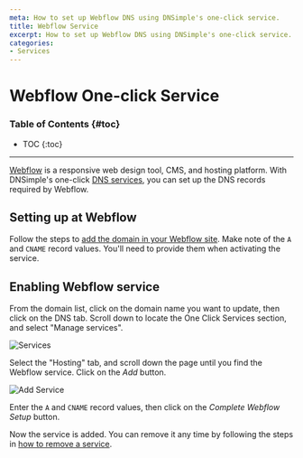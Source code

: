 ```yaml
---
meta: How to set up Webflow DNS using DNSimple's one-click service.
title: Webflow Service
excerpt: How to set up Webflow DNS using DNSimple's one-click service.
categories:
- Services
---
```


# Webflow One-click Service

### Table of Contents {#toc}

* TOC
{:toc}

---

[Webflow](http://www.webflow.com) is a responsive web design tool, CMS, and hosting platform. With DNSimple's one-click [DNS services](/categories/services/), you can set up the DNS records required by Webflow.


## Setting up at Webflow

Follow the steps to [add the domain in your Webflow site](https://university.webflow.com/lesson/connect-a-custom-domain). Make note of the `A` and `CNAME` record values. You'll need to provide them when activating the service.


## Enabling Webflow service

From the domain list, click on the domain name you want to update, then click on the DNS tab. Scroll down to locate the One Click Services section, and select "Manage services".

![Services](/files/services-dns-page-add.png)

Select the "Hosting" tab, and scroll down the page until you find the Webflow service. Click on the *Add* button.

![Add Service](/files/services-webflow.png)

Enter the `A` and `CNAME` record values, then click on the *Complete Webflow Setup* button.

Now the service is added. You can remove it any time by following the steps in [how to remove a service](/articles/services/#removing-services).
